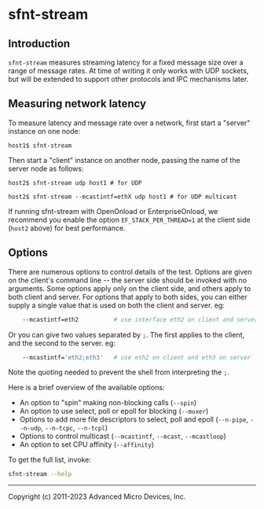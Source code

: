 sfnt-stream
===========

Introduction
------------

`sfnt-stream` measures streaming latency for a fixed message size over a
range of message rates.  At time of writing it only works with UDP
sockets, but will be extended to support other protocols and IPC
mechanisms later.

Measuring network latency
-------------------------

To measure latency and message rate over a network, first start a "server"
instance on one node:

```console
host1$ sfnt-stream
```

Then start a "client" instance on another node, passing the name of the
server node as follows:

```console
host2$ sfnt-stream udp host1 # for UDP

host2$ sfnt-stream --mcastintf=ethX udp host1 # for UDP multicast
```

If running sfnt-stream with OpenOnload or EnterpriseOnload, we recommend
you enable the option `EF_STACK_PER_THREAD=1` at the client side (`host2`
above) for best performance.

Options
-------

There are numerous options to control details of the test.  Options are
given on the client's command line -- the server side should be invoked
with no arguments.  Some options apply only on the client side, and others
apply to both client and server.  For options that apply to both sides,
you can either supply a single value that is used on both the client and
server.  eg:

```sh
    --mcastintf=eth2          # use interface eth2 on client and server
```

Or you can give two values separated by `;`.  The first applies to the
client, and the second to the server.  eg:

```sh
    --mcastintf='eth2;eth3'   # use eth2 on client and eth3 on server
```

Note the quoting needed to prevent the shell from interpreting the `;`.

Here is a brief overview of the available options:

- An option to "spin" making non-blocking calls (`--spin`)
- An option to use select, poll or epoll for blocking (`--muxer`)
- Options to add more file descriptors to select, poll and epoll
  (`--n-pipe`, `--n-udp`, `--n-tcpc`, `--n-tcpl`)
- Options to control multicast (`--mcastintf`, `--mcast`, `--mcastloop`)
- An option to set CPU affinity (`--affinity`)

To get the full list, invoke:

```sh
sfnt-stream --help
```

---

Copyright (c) 2011-2023 Advanced Micro Devices, Inc.
